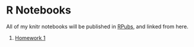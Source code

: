 # R Notebooks

All of my knitr notebooks will be published in [RPubs](https://rpubs.com/), and linked from here.

1. [Homework 1](http://rpubs.com/giuliano_mega/373541)
